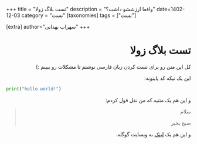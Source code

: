 +++
title = "تست بلاگ زولا"
description = "واقعا ارزششو داشت؟"
date=1402-12-03
category = "تست"
[taxonomies]
tags = ["تست"]

[extra]
author="سهراب بهدانی"
+++


<div dir="rtl">

# تست بلاگ زولا
کل این متن رو برای تست کردن زبان فارسی نوشتم تا مشکلات رو ببینم :)

این یک تیکه کد پایتونه:
</div>
<div dir="ltr">

```python
print("hello world!")
```
</div>
<div dir="rtl">
و این هم یک متنیه که من نقل قول کردم:

> سلام
>
> صبح بخیر

و این هم یک [لینک](https://google.com) به وبسایت گوگله.
</div>
